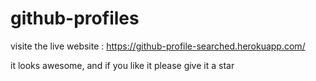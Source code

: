 # github-profiles

visite the live website :
https://github-profile-searched.herokuapp.com/

it looks awesome, and if you like it please give it a star

